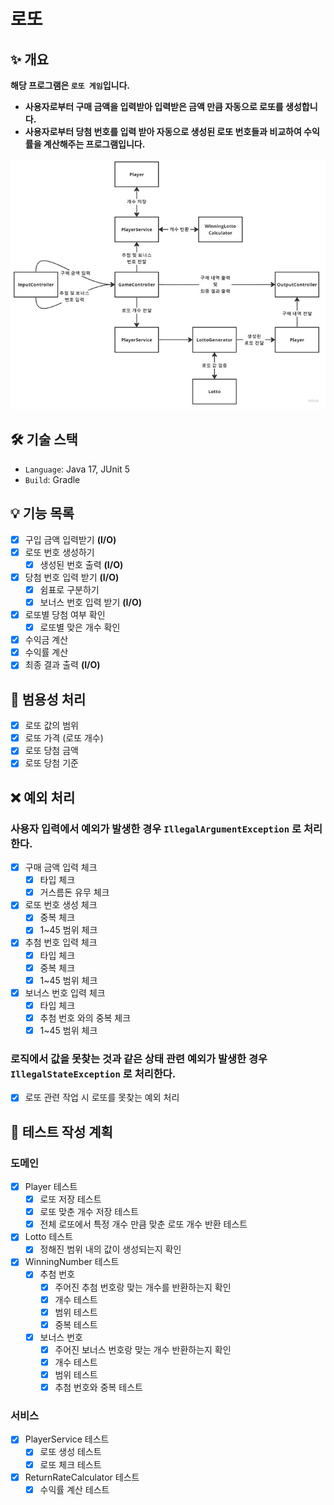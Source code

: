 # 로또

## ✨ 개요
**해당 프로그램은 `로또 게임`입니다.**
- **사용자로부터 구매 금액을 입력받아 입력받은 금액 만큼 자동으로 로또를 생성합니다.**
- **사용자로부터 당첨 번호를 입력 받아 자동으로 생성된 로또 번호들과 비교하여 수익률을 계산해주는 프로그램입니다.**

![wooteco-lotto.jpg](images%2Fwooteco-lotto.jpg)

## 🛠️ 기술 스택
- `Language`: Java 17, JUnit 5
- `Build`: Gradle

## 💡 기능 목록
- [x] 구입 금액 입력받기 **(I/O)**
- [x] 로또 번호 생성하기
  - [x] 생성된 번호 출력 **(I/O)**
- [x] 당첨 번호 입력 받기 **(I/O)**
  - [x] 쉼표로 구분하기
  - [x] 보너스 번호 입력 받기 **(I/O)**
- [x] 로또별 당첨 여부 확인
  - [x] 로또별 맞은 개수 확인
- [x] 수익금 계산
- [x] 수익률 계산
- [x] 최종 결과 출력 **(I/O)**

## 🔔 범용성 처리
- [x] 로또 값의 범위
- [x] 로또 가격 (로또 개수)
- [x] 로또 당첨 금액
- [x] 로또 당첨 기준

## ❌ 예외 처리
### 사용자 입력에서 예외가 발생한 경우 `IllegalArgumentException` 로 처리한다.
- [x] 구매 금액 입력 체크
  - [x] 타입 체크
  - [x] 거스름돈 유무 체크
- [x] 로또 번호 생성 체크
  - [x] 중복 체크
  - [x] 1~45 범위 체크
- [x] 추첨 번호 입력 체크
  - [x] 타입 체크
  - [x] 중복 체크
  - [x] 1~45 범위 체크
- [x] 보너스 번호 입력 체크
  - [x] 타입 체크
  - [x] 추첨 번호 와의 중복 체크
  - [x] 1~45 범위 체크
### 로직에서 값을 못찾는 것과 같은 상태 관련 예외가 발생한 경우 `IllegalStateException` 로 처리한다.
- [x] 로또 관련 작업 시 로또를 못찾는 예외 처리

## 📜 테스트 작성 계획
### 도메인
- [x] Player 테스트
  - [x] 로또 저장 테스트
  - [x] 로또 맞춘 개수 저장 테스트
  - [x] 전체 로또에서 특정 개수 만큼 맞춘 로또 개수 반환 테스트
- [x] Lotto 테스트
  - [x] 정해진 범위 내의 값이 생성되는지 확인
- [x] WinningNumber 테스트
  - [x] 추첨 번호
    - [x] 주어진 추첨 번호랑 맞는 개수를 반환하는지 확인
    - [x] 개수 테스트
    - [x] 범위 테스트
    - [x] 중복 테스트
  - [x] 보너스 번호
    - [x] 주어진 보너스 번호랑 맞는 개수 반환하는지 확인
    - [x] 개수 테스트
    - [x] 범위 테스트
    - [x] 추첨 번호와 중복 테스트
### 서비스
- [x] PlayerService 테스트
  - [x] 로또 생성 테스트
  - [x] 로또 체크 테스트
- [x] ReturnRateCalculator 테스트
  - [x] 수익률 계산 테스트
